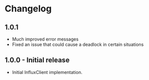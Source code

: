 # Changelog

## 1.0.1
 * Much improved error messages
 * Fixed an issue that could cause a deadlock in certain situations

## 1.0.0 - Initial release
 * Initial InfluxClient implementation.
